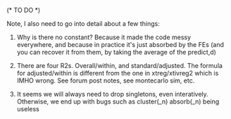 
(* TO DO *)


Note, I also need to go into detail about a few things:

1. Why is there no constant? Because it made the code messy everywhere, and because in practice it's just absorbed by the FEs (and you can recover it from them, by taking the average of the predict,d)

2. There are four R2s. Overall/within, and standard/adjusted. The formula for adjusted/within is different from the one in xtreg/xtivreg2 which is IMHO wrong. See forum post notes, see montecarlo sim, etc.

3. It seems we will always need to drop singletons, even interatively.
Otherwise, we end up with bugs such as cluster(_n) absorb(_n) being useless

